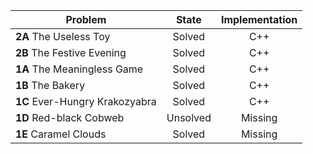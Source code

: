 | Problem        | State           | Implementation  |
| ------------- |:---------------:| :--------------:|
| **2A** The Useless Toy | Solved          | C++            |
| **2B** The Festive Evening | Solved          | C++            |
| **1A** The Meaningless Game | Solved          | C++            |
| **1B** The Bakery | Solved          | C++            |
| **1C** Ever-Hungry Krakozyabra | Solved          | C++            |
| **1D** Red-black Cobweb | Unsolved          | Missing            |
| **1E** Caramel Clouds | Solved          | Missing            |
